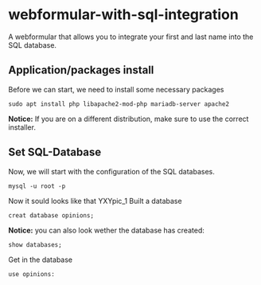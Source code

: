 # webformular-with-sql-integration
A webformular that allows you to integrate your first and last name into the SQL database.


## Application/packages install
Before we can start, we need to install some necessary packages
```
sudo apt install php libapache2-mod-php mariadb-server apache2
```
**Notice:** If you are on a different distribution, make sure to use the correct installer.

## Set SQL-Database
Now, we will start with the configuration of the SQL databases.
```
mysql -u root -p
```
Now it sould looks like that
YXYpic_1
Built a database
```
creat database opinions;
```
**Notice:** you can also look wether the database has created:
```
show databases;
```
Get in the database
```
use opinions:
```
